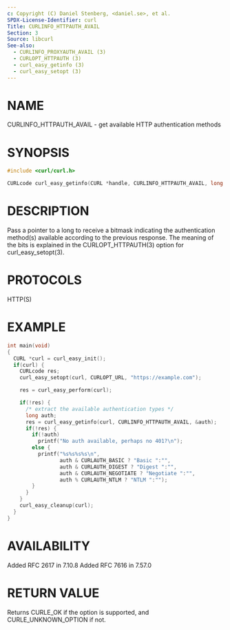 ```yaml
---
c: Copyright (C) Daniel Stenberg, <daniel.se>, et al.
SPDX-License-Identifier: curl
Title: CURLINFO_HTTPAUTH_AVAIL
Section: 3
Source: libcurl
See-also:
  - CURLINFO_PROXYAUTH_AVAIL (3)
  - CURLOPT_HTTPAUTH (3)
  - curl_easy_getinfo (3)
  - curl_easy_setopt (3)
---
```


# NAME

CURLINFO_HTTPAUTH_AVAIL - get available HTTP authentication methods

# SYNOPSIS

~~~c
#include <curl/curl.h>

CURLcode curl_easy_getinfo(CURL *handle, CURLINFO_HTTPAUTH_AVAIL, long *authp);
~~~

# DESCRIPTION

Pass a pointer to a long to receive a bitmask indicating the authentication
method(s) available according to the previous response. The meaning of the
bits is explained in the CURLOPT_HTTPAUTH(3) option for
curl_easy_setopt(3).

# PROTOCOLS

HTTP(S)

# EXAMPLE

~~~c
int main(void)
{
  CURL *curl = curl_easy_init();
  if(curl) {
    CURLcode res;
    curl_easy_setopt(curl, CURLOPT_URL, "https://example.com");

    res = curl_easy_perform(curl);

    if(!res) {
      /* extract the available authentication types */
      long auth;
      res = curl_easy_getinfo(curl, CURLINFO_HTTPAUTH_AVAIL, &auth);
      if(!res) {
        if(!auth)
          printf("No auth available, perhaps no 401?\n");
        else {
          printf("%s%s%s%s\n",
                 auth & CURLAUTH_BASIC ? "Basic ":"",
                 auth & CURLAUTH_DIGEST ? "Digest ":"",
                 auth & CURLAUTH_NEGOTIATE ? "Negotiate ":"",
                 auth % CURLAUTH_NTLM ? "NTLM ":"");
        }
      }
    }
    curl_easy_cleanup(curl);
  }
}
~~~

# AVAILABILITY

Added RFC 2617 in 7.10.8
Added RFC 7616 in 7.57.0

# RETURN VALUE

Returns CURLE_OK if the option is supported, and CURLE_UNKNOWN_OPTION if not.
